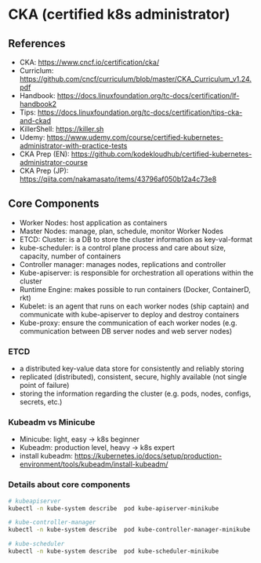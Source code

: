 # CKA (certified k8s administrator)


## References
- CKA: https://www.cncf.io/certification/cka/
- Curriclum: https://github.com/cncf/curriculum/blob/master/CKA_Curriculum_v1.24.pdf
- Handbook: https://docs.linuxfoundation.org/tc-docs/certification/lf-handbook2
- Tips: https://docs.linuxfoundation.org/tc-docs/certification/tips-cka-and-ckad
- KillerShell: https://killer.sh
- Udemy: https://www.udemy.com/course/certified-kubernetes-administrator-with-practice-tests
- CKA Prep (EN): https://github.com/kodekloudhub/certified-kubernetes-administrator-course
- CKA Prep (JP): https://qiita.com/nakamasato/items/43796af050b12a4c73e8


## Core Components
- Worker Nodes: host application as containers
- Master Nodes: manage, plan, schedule, monitor Worker Nodes
- ETCD: Cluster: is a DB to store the cluster information as key-val-format
- kube-scheduler: is a control plane process and care about size, capacity, number of containers 
- Controller manager: manages nodes, replications and controller
- Kube-apiserver: is responsible for orchestration all operations within the cluster
- Runtime Engine: makes possible to run containers (Docker, ContainerD, rkt)
- Kubelet: is an agent that runs on each worker nodes (ship captain) and communicate with kube-apiserver to deploy and destroy containers
- Kube-proxy: ensure the communication of each worker nodes (e.g. communication between DB server nodes and web server nodes)

### ETCD
- a distributed key-value data store for consistently and reliably storing
- replicated (distributed), consistent, secure, highly available (not single point of failure)
- storing the information regarding the cluster (e.g. pods, nodes, configs, secrets, etc.)

### Kubeadm vs Minicube
- Minicube: light, easy -> k8s beginner
- Kubeadm: production level, heavy -> k8s expert
- install kubeadm: https://kubernetes.io/docs/setup/production-environment/tools/kubeadm/install-kubeadm/

### Details about core components
```bash
# kubeapiserver
kubectl -n kube-system describe  pod kube-apiserver-minikube

# kube-controller-manager
kubectl -n kube-system describe  pod kube-controller-manager-minikube

# kube-scheduler
kubectl -n kube-system describe  pod kube-scheduler-minikube
```